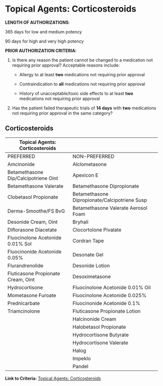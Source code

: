 # Topical Agents: Corticosteroids

**LENGTH OF AUTHORIZATIONS**:

365 days for low and medium potency

90 days for high and very high potency

**PRIOR AUTHORIZATION CRITERIA:**

1. Is there any reason the patient cannot be changed to a medication not requiring prior approval? Acceptable reasons include:

    - Allergy to at least **two** medications not requiring prior approval

    - Contraindication to **all** medications not requiring prior approval

    - History of unacceptable/toxic side effects to at least **two** medications not requiring prior approval

2. Has the patient failed therapeutic trials of **14 days** with **two** medications not requiring prior approval in the same category?

## Corticosteroids

| Topical Agents: Corticosteroids       |                                               |
|---------------------------------------|-----------------------------------------------|
| PREFERRED                             | NON-PREFERRED                                 |
| Amcinonide                            | Alclometasone                                 |
| Betamethasone Dip/Calcipotriene Oint  | Apexicon E                                    |
| Betamethasone Valerate                | Betamethasone Dipropionate                    |
| Clobetasol Propionate                 | Betamethasone Dipropionate/Calcipotriene Susp |
| Derma-Smoothe/FS BvG                  | Betamethasone Valerate Aerosol Foam           |
| Desonide Cream, Oint                  | Bryhali                                       |
| Diflorasone Diacetate                 | Clocortolone Pivalate                         |
| Fluocinolone Acetonide 0.01% Sol      | Cordran Tape                                  |
| Fluocinonide Acetonide 0.05%          | Desonate Gel                                  |
| Flurandrenolide                       | Desonide Lotion                               |
| Fluticasone Propionate Cream, Oint    | Desoximetasone                                |
| Hydrocortisone                        | Fluocinolone Acetonide 0.01% Oil              |
| Mometasone Furoate                    | Fluocinolone Acetonide 0.025%                 |
| Prednicarbate                         | Fluocinonide Acetonide 0.1%                   |
| Triamcinolone                         | Fluticasone Propionate Lotion                 |
|                                       | Halcinonide Cream                             |
|                                       | Halobetasol Propionate                        |
|                                       | Hydrocortisone Butyrate                       |
|                                       | Hydrocortisone Valerate                       |
|                                       | Halog                                         |
|                                       | Impeklo                                       |
|                                       | Pandel                                        |

**Link to Criteria:** [Topical Agents: Corticosteroids](https://pharmacy.medicaid.ohio.gov/sites/default/files/20220415_UPDL_Criteria_FINAL_.pdf#page=99)
